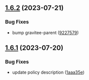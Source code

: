 ## [1.6.2](https://github.com/gravitee-io/gravitee-policy-html-json/compare/1.6.1...1.6.2) (2023-07-21)


### Bug Fixes

* bump gravitee-parent ([9227579](https://github.com/gravitee-io/gravitee-policy-html-json/commit/9227579f0c25c92737b49138081f1c0f1bf96c25))

## [1.6.1](https://github.com/gravitee-io/gravitee-policy-html-json/compare/1.6.0...1.6.1) (2023-07-20)


### Bug Fixes

* update policy description ([1aaa35e](https://github.com/gravitee-io/gravitee-policy-html-json/commit/1aaa35e7dd53ede2d4194104741dcd81ce160637))
